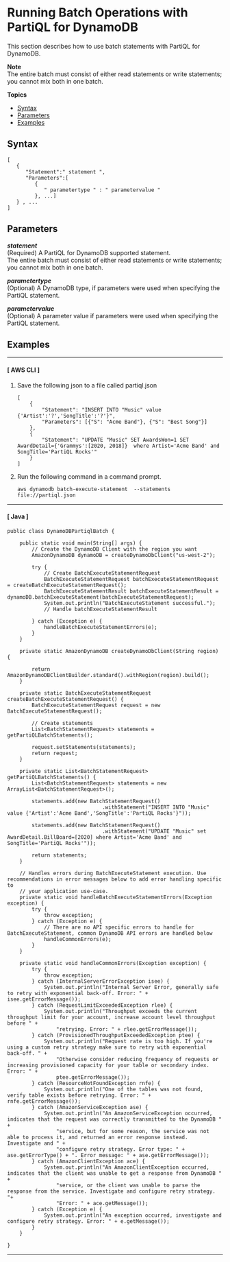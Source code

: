 # Running Batch Operations with PartiQL for DynamoDB<a name="ql-reference.multiplestatements.batching"></a>

This section describes how to use batch statements with PartiQL for DynamoDB\.

**Note**  
The entire batch must consist of either read statements or write statements; you cannot mix both in one batch\.

**Topics**
+ [Syntax](#ql-reference.multiplestatements.batching.syntax)
+ [Parameters](#ql-reference.multiplestatements.batching.parameters)
+ [Examples](#ql-reference.multiplestatements.batching.examples)

## Syntax<a name="ql-reference.multiplestatements.batching.syntax"></a>

```
[
   {
      "Statement":" statement ",
      "Parameters":[
         {
            " parametertype " : " parametervalue "
         }, ...]
   } , ...
]
```

## Parameters<a name="ql-reference.multiplestatements.batching.parameters"></a>

***statement***  
\(Required\) A PartiQL for DynamoDB supported statement\.  
The entire batch must consist of either read statements or write statements; you cannot mix both in one batch\.

***parametertype***  
\(Optional\) A DynamoDB type, if parameters were used when specifying the PartiQL statement\.

***parametervalue***  
\(Optional\) A parameter value if parameters were used when specifying the PartiQL statement\.

## Examples<a name="ql-reference.multiplestatements.batching.examples"></a>

------
#### [ AWS CLI ]

1. Save the following json to a file called partiql\.json

   ```
   [    
       {
           "Statement": "INSERT INTO "Music" value {'Artist':'?','SongTitle':'?'}",
           "Parameters": [{"S": "Acme Band"}, {"S": "Best Song"}]
       },
       {
           "Statement": "UPDATE "Music" SET AwardsWon=1 SET AwardDetail={'Grammys':[2020, 2018]}  where Artist='Acme Band' and SongTitle='PartiQL Rocks'"
       }
   ]
   ```

1. Run the following command in a command prompt\.

   ```
   aws dynamodb batch-execute-statement  --statements  file://partiql.json
   ```

------
#### [ Java ]

```
public class DynamoDBPartiqlBatch {

    public static void main(String[] args) {
        // Create the DynamoDB Client with the region you want
        AmazonDynamoDB dynamoDB = createDynamoDbClient("us-west-2");
        
        try {
            // Create BatchExecuteStatementRequest
            BatchExecuteStatementRequest batchExecuteStatementRequest = createBatchExecuteStatementRequest();
            BatchExecuteStatementResult batchExecuteStatementResult = dynamoDB.batchExecuteStatement(batchExecuteStatementRequest);
            System.out.println("BatchExecuteStatement successful.");
            // Handle batchExecuteStatementResult

        } catch (Exception e) {
            handleBatchExecuteStatementErrors(e);
        }
    }

    private static AmazonDynamoDB createDynamoDbClient(String region) {

        return AmazonDynamoDBClientBuilder.standard().withRegion(region).build();
    }

    private static BatchExecuteStatementRequest createBatchExecuteStatementRequest() {
        BatchExecuteStatementRequest request = new BatchExecuteStatementRequest();

        // Create statements
        List<BatchStatementRequest> statements = getPartiQLBatchStatements();

        request.setStatements(statements);
        return request;
    }

    private static List<BatchStatementRequest> getPartiQLBatchStatements() {
        List<BatchStatementRequest> statements = new ArrayList<BatchStatementRequest>();

        statements.add(new BatchStatementRequest()
                               .withStatement("INSERT INTO "Music" value {'Artist':'Acme Band','SongTitle':'PartiQL Rocks'}"));

        statements.add(new BatchStatementRequest()
                               .withStatement("UPDATE "Music" set AwardDetail.BillBoard=[2020] where Artist='Acme Band' and SongTitle='PartiQL Rocks'"));

        return statements;
    }

    // Handles errors during BatchExecuteStatement execution. Use recommendations in error messages below to add error handling specific to 
    // your application use-case.
    private static void handleBatchExecuteStatementErrors(Exception exception) {
        try {
            throw exception;
        } catch (Exception e) {
            // There are no API specific errors to handle for BatchExecuteStatement, common DynamoDB API errors are handled below
            handleCommonErrors(e);
        }
    }

    private static void handleCommonErrors(Exception exception) {
        try {
            throw exception;
        } catch (InternalServerErrorException isee) {
            System.out.println("Internal Server Error, generally safe to retry with exponential back-off. Error: " + isee.getErrorMessage());
        } catch (RequestLimitExceededException rlee) {
            System.out.println("Throughput exceeds the current throughput limit for your account, increase account level throughput before " + 
                "retrying. Error: " + rlee.getErrorMessage());
        } catch (ProvisionedThroughputExceededException ptee) {
            System.out.println("Request rate is too high. If you're using a custom retry strategy make sure to retry with exponential back-off. " +
                "Otherwise consider reducing frequency of requests or increasing provisioned capacity for your table or secondary index. Error: " + 
                ptee.getErrorMessage());
        } catch (ResourceNotFoundException rnfe) {
            System.out.println("One of the tables was not found, verify table exists before retrying. Error: " + rnfe.getErrorMessage());
        } catch (AmazonServiceException ase) {
            System.out.println("An AmazonServiceException occurred, indicates that the request was correctly transmitted to the DynamoDB " + 
                "service, but for some reason, the service was not able to process it, and returned an error response instead. Investigate and " +
                "configure retry strategy. Error type: " + ase.getErrorType() + ". Error message: " + ase.getErrorMessage());
        } catch (AmazonClientException ace) {
            System.out.println("An AmazonClientException occurred, indicates that the client was unable to get a response from DynamoDB " +
                "service, or the client was unable to parse the response from the service. Investigate and configure retry strategy. "+
                "Error: " + ace.getMessage());
        } catch (Exception e) {
            System.out.println("An exception occurred, investigate and configure retry strategy. Error: " + e.getMessage());
        }
    }

}
```

------
